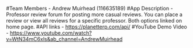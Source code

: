 #Team Members - Andrew Muirhead (116635189)
#App Description - Professor review forum for posting more casual reviews. You can place a review or view all reviews for a specific professor. Both options linked on home page.
#API links - https://planetterp.com/api/
#YouTube Demo Video - https://www.youtube.com/watch?v=WtN34mC6xls&ab_channel=AndrewMuirhead
